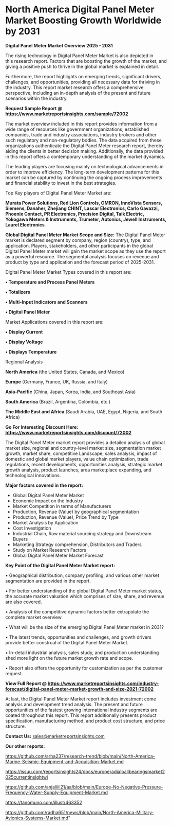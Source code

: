 # North America Digital Panel Meter Market Boosting Growth Worldwide by 2031

<Strong> Digital Panel Meter Market Overview 2025 - 2031</strong>

The rising technology in Digital Panel Meter Market is also depicted in this research report. Factors that are boosting the growth of the market, and giving a positive push to thrive in the global market is explained in detail.

Furthermore, the report highlights on emerging trends, significant drivers, challenges, and opportunities, providing all necessary data for thriving in the industry. This report market research offers a comprehensive perspective, including an in-depth analysis of the present and future scenarios within the industry.

<strong>Request Sample Report @ <a href=https://www.marketreportsinsights.com/sample/72002>https://www.marketreportsinsights.com/sample/72002</a></strong>

The market overview included in this report provides information from a wide range of resources like government organizations, established companies, trade and industry associations, industry brokers and other such regulatory and non-regulatory bodies. The data acquired from these organizations authenticate the Digital Panel Meter research report, thereby aiding the clients in better decision making. Additionally, the data provided in this report offers a contemporary understanding of the market dynamics.

The leading players are focusing mainly on technological advancements in order to improve efficiency. The long-term development patterns for this market can be captured by continuing the ongoing process improvements and financial stability to invest in the best strategies.

Top Key players of Digital Panel Meter Market are:

<strong>Murata Power Solutions, Red Lion Controls, OMRON, InnoVista Sensors, Siemens, Danaher, Zhejiang CHINT, Lascar Electronics, Carlo Gavazzi, Phoenix Contact, PR Electronics, Precision Digital, Taik Electric, Yokogawa Meters & Instruments, Trumeter, Autonics, Jewell Instruments, Laurel Electronics</strong>

<strong><b>Global Digital Panel Meter Market Scope and Size:</b></strong>
The Digital Panel Meter market is declared segment by company, region (country), type, and application. Players, stakeholders, and other participants in the global Digital Panel Meter market will gain the market scope as they use the report as a powerful resource. The segmental analysis focuses on revenue and product by type and application and the forecast period of 2025-2031.

Digital Panel Meter Market Types covered in this report are:

<strong>• Temperature and Process Panel Meters

• Totalizers

• Multi-Input Indicators and Scanners

• Digital Panel Meter</strong>

Market Applications covered in this report are:

<strong>• Display Current

• Display Voltage

• Displays Temperature</strong> 

Regional Analysis

<strong>North America</strong> (the United States, Canada, and Mexico)

<strong>Europe</strong> (Germany, France, UK, Russia, and Italy)

<strong>Asia-Pacific</strong> (China, Japan, Korea, India, and Southeast Asia)

<strong>South America</strong> (Brazil, Argentina, Colombia, etc.)

<strong>The Middle East and Africa</strong> (Saudi Arabia, UAE, Egypt, Nigeria, and South Africa)

<strong>Go For Interesting Discount Here: <a href=https://www.marketreportsinsights.com/discount/72002>https://www.marketreportsinsights.com/discount/72002</a></strong>

The Digital Panel Meter market report provides a detailed analysis of global market size, regional and country-level market size, segmentation market growth, market share, competitive Landscape, sales analysis, impact of domestic and global market players, value chain optimization, trade regulations, recent developments, opportunities analysis, strategic market growth analysis, product launches, area marketplace expanding, and technological innovations.

<strong><b>Major factors covered in the report:</b></strong>
<ul>
  <li>Global Digital Panel Meter Market </li>
  <li>Economic Impact on the Industry</li>
  <li>Market Competition in terms of Manufacturers</li>
  <li>Production, Revenue (Value) by geographical segmentation</li>
  <li>Production, Revenue (Value), Price Trend by Type</li>
  <li>Market Analysis by Application</li>
  <li>Cost Investigation</li>
  <li>Industrial Chain, Raw material sourcing strategy and Downstream Buyers</li>
  <li>Marketing Strategy comprehension, Distributors and Traders</li>
  <li>Study on Market Research Factors</li>
  <li>Global Digital Panel Meter Market Forecast</li>
</ul>

<strong><b>Key Point of the Digital Panel Meter Market report:</b></strong>

• Geographical distribution, company profiling, and various other market segmentation are provided in the report.

• For better understanding of the global Digital Panel Meter market status, the accurate market valuation which comprises of size, share, and revenue are also covered.

• Analysis of the competitive dynamic factors better extrapolate the complete market overview

• What will be the size of the emerging Digital Panel Meter market in 2031?

• The latest trends, opportunities and challenges, and growth drivers provide better construal of the Digital Panel Meter Market.

• In-detail industrial analysis, sales study, and production understanding shed more light on the future market growth rate and scope.

• Report also offers the opportunity for customization as per the customer request.

<strong><b>View Full Report @ <a href=https://www.marketreportsinsights.com/industry-forecast/digital-panel-meter-market-growth-and-size-2021-72002>https://www.marketreportsinsights.com/industry-forecast/digital-panel-meter-market-growth-and-size-2021-72002</a></b></strong>


At last, the Digital Panel Meter Market report includes investment come analysis and development trend analysis. The present and future opportunities of the fastest growing international industry segments are coated throughout this report. This report additionally presents product specification, manufacturing method, and product cost structure, and price structure.

<strong>Contact Us:</strong>
sales@marketreportsinsights.com

<strong>Our other reports:</strong>

<a href=https://github.com/arha237/research-trend/blob/main/North-America-Marine-Seismic-Equipment-and-Acquisition-Market.md>https://github.com/arha237/research-trend/blob/main/North-America-Marine-Seismic-Equipment-and-Acquisition-Market.md</a>

<a href=https://issuu.com/reportsinsights24/docs/europeradialballbearingsmarket2025currentinsightwi>https://issuu.com/reportsinsights24/docs/europeradialballbearingsmarket2025currentinsightwi</a>

<a href=https://github.com/anjaliiii21/aa/blob/main/Europe-No-Negative-Pressure-Frequency-Water-Supply-Equipment-Market.md>https://github.com/anjaliiii21/aa/blob/main/Europe-No-Negative-Pressure-Frequency-Water-Supply-Equipment-Market.md</a>

<a href=https://tanomuno.com/illust/463352>https://tanomuno.com/illust/463352</a>

<a href=https://github.com/radha651/news/blob/main/North-America-Military-Avionics-Systems-Market.md>https://github.com/radha651/news/blob/main/North-America-Military-Avionics-Systems-Market.md</a>"
